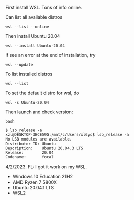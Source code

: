 First install WSL. Tons of info online. 

Can list all available distros
```
wsl --list --online
```

Then install Ubuntu 20.04

```
wsl --install Ubuntu-20.04
```

If see an error at the end of installation, try
```
wsl --update
```

To list installed distros
```
wsl --list
```

To set the default distro for wsl, do
```
wsl -s Ubuntu-20.04
```

Then launch and check version: 
```
bash

$ lsb_release -a
xzl@DESKTOP-3ECE59G:/mnt/c/Users/xl6yq$ lsb_release -a
No LSB modules are available.
Distributor ID: Ubuntu
Description:    Ubuntu 20.04.3 LTS
Release:        20.04
Codename:       focal

```

4/2/2023. FL: I got it work on my WSL. 
* Windows 10 Education 21H2
* AMD Ryzen 7 5800X
* Ubuntu 20.04.1 LTS
* WSL2

